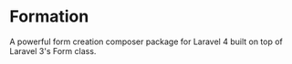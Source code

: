 Formation
=========

A powerful form creation composer package for Laravel 4 built on top of Laravel 3's Form class.